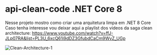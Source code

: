 # api-clean-code .NET Core 8
Nesse projeto mostro como criar uma arquitetura limpa em .NET 8 Core
Caso tenha interesse vou deixar aqui a playlist dos videos da saga clean architecture:
https://www.youtube.com/watch?v=ffJ-JLp07RA&list=PL3U_6xcQ61i9dDZ3GfubdCaCm9WvZ_UGp

![Clean-Architecture-1](https://github.com/CesaragsUC/api-clean-code/assets/25139027/c95da237-d224-4810-8b3c-c381db618b07)
